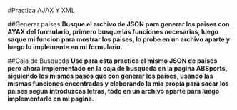 #Practica AJAX Y XML

##Generar paises 
**Busque el archivo de JSON para generar los paises con AYAX del formulario, primero busque las funciones necesarias, 
luego saque mi funcion para mostrar los paises, lo probe en un archivo aparte y luego lo implemente en mi formulario.**  

##Caja de Busqueda 
**Use para esta practica el mismo JSON de paises pero ahora implementado en la caja de busqueda en la pagina ABSports, siguiendo los mismos pasos 
que con generar los paises, usando las mismas funciones encontradas y elaborando la mia propia para sacar los paises segun introduzcas letras, todo 
en un archivo aparte para luego implementarlo en mi pagina.**
